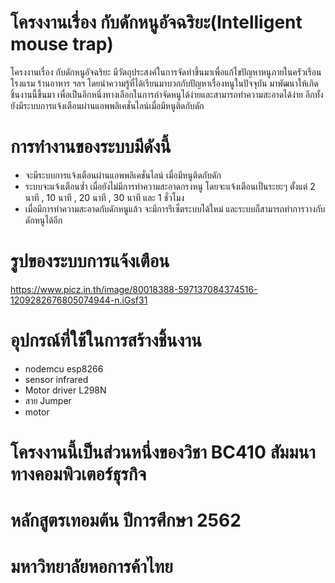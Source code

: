 # โครงงานเรื่อง กับดักหนูอัจฉริยะ(Intelligent mouse trap)

โครงงานเรื่อง กับดักหนูอัจฉริยะ มีวัตถุประสงค์ในการจัดทำขึ้นมาเพื่อแก้ไขปัญหาหนูภายในครัวเรือน โรงแรม ร้านอาหาร ฯลฯ โดยนำความรู้ที่ได้เรียนมาบวกกับปัญหาเรื่องหนูในปัจจุบัน มาพัฒนาให้เกิดชิ้นงานนี้ขึ้นมา เพื่อเป็นอีกหนึ่งทางเลือกในการกำจัดหนูได้ง่ายและสามารถทำความสะอาดได้ง่าย อีกทั้งยังมีระบบการแจ้งเตือนผ่านแอพพลิเคชั่นไลน์เมื่อมีหนูติดกับดัก 


# การทำงานของระบบมีดังนี้ 
- จะมีระบบการแจ้งเตือนผ่านแอพพลิเคชั่นไลน์ เมื่อมีหนูติดกับดัก
- ระบบจะแจ้งเตือนซ้ำ เมื่อยังไม่มีการทำความสะอาดกรงหนู โดยจะแจ้งเตือนเป็นระยะๆ ตั้งแต่ 2 นาที , 10 นาที , 20 นาที , 30 นาที และ 1 ชั่วโมง
- เมื่อมีการทำความสะอาดกับดักหนูแล้ว จะมีการรีเซ็ตระบบได้ใหม่ และระบบก็สามารถทำการวางกับดักหนูได้อีก

# รูปของระบบการแจ้งเตือน

https://www.picz.in.th/image/80018388-597137084374516-1209282676805074944-n.iGsf31

# อุปกรณ์ที่ใช้ในการสร้างชิ้นงาน
- nodemcu esp8266
- sensor infrared
- Motor driver L298N
- สาย Jumper
- motor



# โครงงานนี้เป็นส่วนหนึ่งของวิชา BC410 สัมมนาทางคอมพิวเตอร์ธุรกิจ
# หลักสูตรเทอมต้น ปีการศึกษา 2562
# มหาวิทยาลัยหอการค้าไทย

